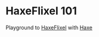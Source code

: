 HaxeFlixel 101
==================

Playground to [HaxeFlixel][1] with [Haxe][2]



[1]: https://github.com/HaxeFlixel/flixel
[2]: http://haxe.org/